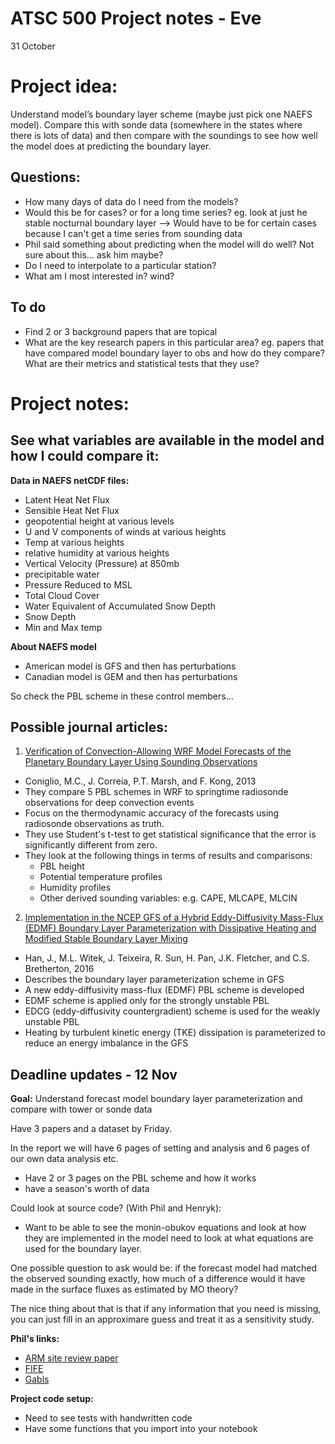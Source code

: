 # ATSC 500 Project notes - Eve

31 October


# Project idea:
Understand model’s boundary layer scheme (maybe just pick one NAEFS model).
Compare this with sonde data (somewhere in the states where there is lots of data) and then compare with the soundings to see how well the model does at predicting the boundary layer.


## Questions:
- How many days of data do I need from the models?
- Would this be for cases? or for a long time series? eg. look at just he stable nocturnal boundary layer
  --> Would have to be for certain cases because I can't get a time series from sounding data
- Phil said something about predicting when the model will do well? Not sure about this… ask him maybe?
- Do I need to interpolate to a particular station?
- What am I most interested in? wind? 


## To do 
- Find 2 or 3 background papers that are topical 
- What are the key research papers in this particular area?
  eg. papers that have compared model boundary layer to obs and how do they compare? What are their metrics and statistical tests that they use?




# Project notes:

## See what variables are available in the model and how I could compare it:

**Data in NAEFS netCDF files:**

- Latent Heat Net Flux
- Sensible Heat Net Flux
- geopotential height at various levels
- U and V components of winds at various heights
- Temp at various heights
- relative humidity at various heights
- Vertical Velocity (Pressure) at 850mb
- precipitable water
- Pressure Reduced to MSL
- Total Cloud Cover
- Water Equivalent of Accumulated Snow Depth
- Snow Depth
- Min and Max temp


**About NAEFS model**

- American model is GFS and then has perturbations
- Canadian model is GEM and then has perturbations

So check the PBL scheme in these control members...




## Possible journal articles:
1. [Verification of Convection-Allowing WRF Model Forecasts of the Planetary Boundary Layer Using Sounding Observations](https://journals.ametsoc.org/doi/full/10.1175/WAF-D-12-00103.1)
  - Coniglio, M.C., J. Correia, P.T. Marsh, and F. Kong, 2013
  - They compare 5 PBL schemes in WRF to springtime radiosonde observations for deep convection events
  - Focus on the thermodynamic accuracy of the forecasts using radiosonde observations as truth.
  - They use Student's t-test to get statistical significance that the error is significantly different from zero. 
  - They look at the following things in terms of results and comparisons:
      * PBL height
      * Potential temperature profiles
      * Humidity profiles
      * Other derived sounding variables: e.g. CAPE, MLCAPE, MLCIN

2. [Implementation in the NCEP GFS of a Hybrid Eddy-Diffusivity Mass-Flux (EDMF) Boundary Layer Parameterization with Dissipative Heating and Modified Stable Boundary Layer Mixing](https://journals.ametsoc.org/doi/10.1175/WAF-D-15-0053.1?mobileUi=0)
  - Han, J., M.L. Witek, J. Teixeira, R. Sun, H. Pan, J.K. Fletcher, and C.S. Bretherton, 2016
  - Describes the boundary layer parameterization scheme in GFS
  - A new eddy-diffusivity mass-flux (EDMF) PBL scheme is developed
  -  EDMF scheme is applied only for the strongly unstable PBL
  - EDCG (eddy-diffusivity countergradient) scheme is used for the weakly unstable PBL
  - Heating by turbulent kinetic energy (TKE) dissipation is parameterized to reduce an energy imbalance in the GFS

## Deadline updates - 12 Nov

**Goal:** Understand forecast model boundary layer parameterization and compare with tower or sonde data

Have 3 papers and a dataset by Friday. 


In the report we will have 6 pages of setting and analysis and 6 pages of our own data analysis etc. 
- Have 2 or 3 pages on the PBL scheme and how it works 
- have a season's worth of data



Could look at source code? (With Phil and Henryk):

- Want to be able to see the monin-obukov equations and look at how they are implemented in the model
need to look at what equations are used for the boundary layer.


One possible question to ask would be:  if the forecast model had matched the observed sounding exactly, how much of a difference would it have made in the surface fluxes as estimated by MO theory?

The nice thing about that is that if any information that you need is missing, you can just fill in an approximare guess and treat it as a sensitivity study.


**Phil's links:**

  - [ARM site review paper](https://journals.ametsoc.org/doi/pdf/10.1175/AMSMONOGRAPHS-D-16-0004.1)
  - [FIFE](https://daac.ornl.gov/FIFE/guides/lidar_height_data.html)
  - [Gabls](https://link.springer.com/article/10.1007/s10546-014-9919-1)


**Project code setup:**

- Need to see tests with handwritten code
- Have some functions that you import into your notebook
